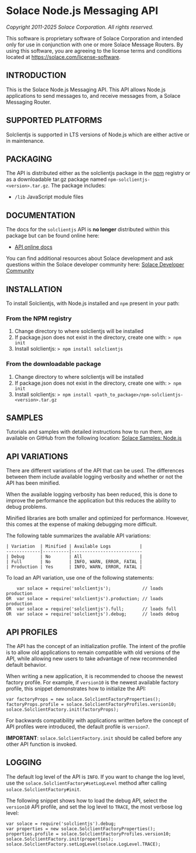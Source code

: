 # Solace Node.js Messaging API
*Copyright 2011-2025 Solace Corporation. All rights reserved.*

This software is proprietary software of Solace Corporation and intended only
for use in conjunction with one or more Solace Message Routers.  By using this
software, you are agreeing to the license terms and conditions located at
https://solace.com/license-software.


## INTRODUCTION
This is the Solace Node.js Messaging API. This API allows Node.js applications
to send messages to, and receive messages from, a Solace Messaging Router.

## SUPPORTED PLATFORMS
Solclientjs is supported in LTS versions of Node.js which are either active
or in maintenance.

## PACKAGING
The API is distributed either as the solclientjs package in the <a href="https://npmjs.org" target="_blank">npm</a>
registry or as a downloadable tar.gz package named `npm-solclientjs-<version>.tar.gz`.
The package includes:
* `/lib` JavaScript module files

## DOCUMENTATION
The docs for the `solclientjs` API is **no longer** distributed within this package but can be found online here:
* <a href="https://docs.solace.com/API-Developer-Online-Ref-Documentation/nodejs/index.html" target="_blank">API online docs</a>

You can find additional resources about Solace development and ask questions within the Solace developer community here: <a href="https://solace.community/" target="_blank">Solace Developer Community</a>

## INSTALLATION
To install Solclientjs, with Node.js installed and `npm` present in your path:

### From the NPM registry
1. Change directory to where solclientjs will be installed
2. If package.json does not exist in the directory, create one with:
   `> npm init`
3. Install solclientjs:
   `> npm install solclientjs`

### From the downloadable package
1. Change directory to where solclientjs will be installed
2. If package.json does not exist in the directory, create one with:
   `> npm init`
3. Install solclientjs:
   `> npm install <path_to_package>/npm-solclientjs-<version>.tar.gz`

## SAMPLES
Tutorials and samples with detailed instructions how to run them, are
available on GitHub from the following location:
<a href="https://github.com/SolaceSamples/solace-samples-nodejs" target="_blank">Solace Samples: Node.js</a>

## API VARIATIONS
There are different variations of the API that can be used. The differences
between them include available logging verbosity and whether or not the API
has been minified.

When the available logging verbosity has been reduced, this is done to
improve the performance the application but this reduces the ability to
debug problems.

Minified libraries are both smaller and optimized for performance. However,
this comes at the expense of making debugging more difficult.

The following table summarizes the available API variations:

    | Variation  | Minified | Available Logs           |
    -------------|----------|---------------------------
    | Debug      | No       | All                      |
    | Full       | No       | INFO, WARN, ERROR, FATAL |
    | Production | Yes      | INFO, WARN, ERROR, FATAL |

To load an API variation, use one of the following statements:

        var solace = require('solclientjs');            // loads production
    OR  var solace = require('solclientjs').production; // loads production
    OR  var solace = require('solclientjs').full;       // loads full
    OR  var solace = require('solclientjs').debug;      // loads debug

## API PROFILES
The API has the concept of an initialization profile. The intent of the
profile is to allow old applications to remain compatible with old versions
of the API, while allowing new users to take advantage of new recommended
default behavior.

When writing a new application, it is recommended to choose the newest
factory profile. For example, if `version10` is the newest available factory
profile, this snippet demonstrates how to initialize the API:

    var factoryProps = new solace.SolclientFactoryProperties();
    factoryProps.profile = solace.SolclientFactoryProfiles.version10;
    solace.SolclientFactory.init(factoryProps);

For backwards compatibility with applications written before the concept of
API profiles were introduced, the default profile is `version7`.

__IMPORTANT__: `solace.SolclientFactory.init` should be called before any other API
function is invoked.

## LOGGING
The default log level of the API is `INFO`.  If you want to change the log
level, use the `solace.SolclientFactory#setLogLevel` method after calling
`solace.SolclientFactory#init`.

The following snippet shows how to load the debug API, select the `version10`
API profile, and set the log level to `TRACE`, the most verbose log level:

    var solace = require('solclientjs').debug;
    var properties = new solace.SolclientFactoryProperties();
    properties.profile = solace.SolclientFactoryProfiles.version10;
    solace.SolclientFactory.init(properties);
    solace.SolclientFactory.setLogLevel(solace.LogLevel.TRACE);
